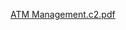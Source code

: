 [ATM Management.c2.pdf](https://github.com/Dharshan8088/projects/files/6987609/ATM.Management.c2.pdf)
